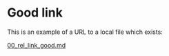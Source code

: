 # Good link

This is an example of a URL to a local file which exists:

[00_rel_link_good.md](00_rel_link_good.md)

